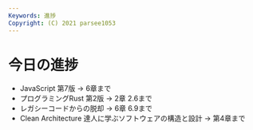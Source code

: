 ```yaml
---
Keywords: 進捗
Copyright: (C) 2021 parsee1053
---
```


# 今日の進捗
* JavaScript 第7版 → 6章まで
* プログラミングRust 第2版 → 2章 2.6まで
* レガシーコードからの脱却 → 6章 6.9まで
* Clean Architecture 達人に学ぶソフトウェアの構造と設計 → 第4章まで
